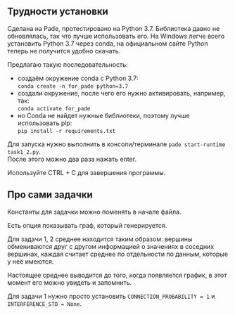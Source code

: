 ## Трудности установки
Сделана на Pade, протестировано на Python 3.7. Библиотека давно не обновлялась, так что лучше использовать его.
На Windows легче всего установить Python 3.7 через conda, на официальном сайте Python теперь не получится удобно скачать.

Предлагаю такую последовательность:  
- создаём окружение conda с Python 3.7:  
`conda create -n for_pade python=3.7`
- создали окружение, после чего его нужно активировать, например, так:  
`conda activate for_pade`
- но Conda не найдет нужные библиотеки, поэтому лучше использовать pip:  
`pip install -r requirements.txt`

Для запуска нужно выполнить в консоли/терминале `pade start-runtime task1_2.py`.  
После этого можно два раза нажать enter.

Используйте CTRL + C для завершения программы.

## Про сами задачки

Константы для задачки можно поменять в начале файла.

Есть опция показывать граф, который генерируется.

Для задачи 1, 2 среднее находится таким образом: вершины обмениваются друг с другом информацией о значениях в соседних вершинах, каждая считает среднее по отдельности по данным, которые у неё имеются. 

Настоящее среднее выводится до того, когда появляется график, в этот момент его можно увидеть и запомнить.

Для задачи 1 нужно просто установить `CONNECTION_PROBABILITY = 1` и `INTERFERENCE_STD = None`.
